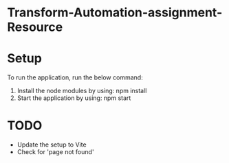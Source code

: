 # Transform-Automation-assignment-Resource

# Setup

To run the application, run the below command:

1. Install the node modules by using:
   npm install
2. Start the application by using:
   npm start

# TODO

- Update the setup to Vite
- Check for 'page not found'
